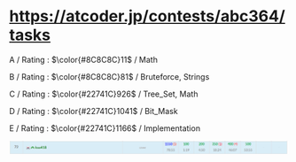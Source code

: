 # https://atcoder.jp/contests/abc364/tasks

A / Rating : $\color{#8C8C8C}11$ / Math

B / Rating : $\color{#8C8C8C}81$ / Bruteforce, Strings

C / Rating : $\color{#22741C}926$ / Tree_Set, Math

D / Rating : $\color{#22741C}1041$ / Bit_Mask

E / Rating : $\color{#22741C}1166$ / Implementation

![My Image](https://github.com/kss418/Atcoder/blob/main/ABC/Images/Standings/347.png)
